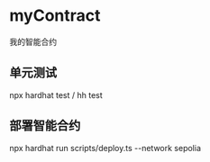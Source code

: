 # myContract
我的智能合约

## 单元测试
npx hardhat test / hh test

## 部署智能合约
npx hardhat run scripts/deploy.ts --network sepolia
